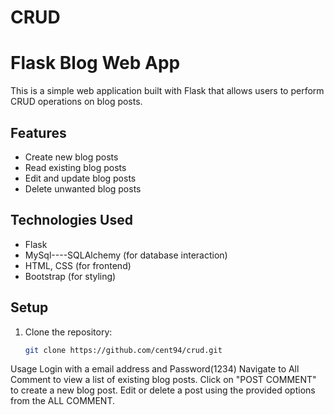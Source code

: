 # CRUD

# Flask Blog Web App

This is a simple web application built with Flask that allows users to perform CRUD operations on blog posts.

## Features

- Create new blog posts
- Read existing blog posts
- Edit and update blog posts
- Delete unwanted blog posts

## Technologies Used

- Flask
- MySql----SQLAlchemy (for database interaction)
- HTML, CSS (for frontend)
- Bootstrap (for styling)

## Setup

1. Clone the repository:

   ```bash
   git clone https://github.com/cent94/crud.git

Usage
Login with a email address and Password(1234)
Navigate to All Comment to view a list of existing blog posts.
Click on "POST COMMENT" to create a new blog post.
Edit or delete a post using the provided options from the ALL COMMENT.
